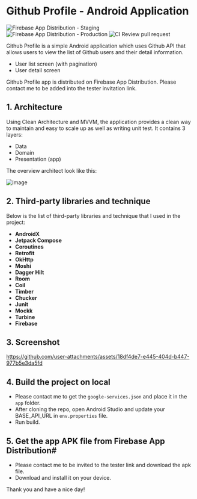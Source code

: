 # Github Profile - Android Application 

![Firebase App Distribution - Staging](https://github.com/thiennguyen0196/github-profile/actions/workflows/deploy_staging_firebase.yml/badge.svg)
![Firebase App Distribution - Production](https://github.com/thiennguyen0196/github-profile/actions/workflows/deploy_staging_firebase.yml/badge.svg)
![CI Review pull request](https://github.com/thiennguyen0196/github-profile/actions/workflows/deploy_staging_firebase.yml/badge.svg)

Github Profile is a simple Android application which uses Github API that allows users to view the list of Github users and their detail information.
- User list screen (with pagination)
- User detail screen

Github Profile app is distributed on Firebase App Distribution. Please contact me to be added into the tester invitation link.

## **1. Architecture**
Using Clean Architecture and MVVM, the application provides a clean way to maintain and easy to scale up as well as writing unit test. It contains 3 layers:
- Data
- Domain
- Presentation (app)

The overview architect look like this:

![image](https://user-images.githubusercontent.com/21035435/69536839-9f4c8e80-0fa0-11ea-85ee-d7823e5a46b0.png)

## **2. Third-party libraries and technique**
Below is the list of third-party libraries and technique that I used in the project:

- **AndroidX**
- **Jetpack Compose**
- **Coroutines**
- **Retrofit**
- **OkHttp**
- **Moshi**
- **Dagger Hilt**
- **Room**
- **Coil**
- **Timber**
- **Chucker**
- **Junit**
- **Mockk**
- **Turbine**
- **Firebase**

## **3. Screenshot**

https://github.com/user-attachments/assets/18df4de7-e445-404d-b447-977b5e3da5fd

## **4. Build the project on local**
- Please contact me to get the `google-services.json` and place it in the `app` folder.
- After cloning the repo, open Android Studio and update your BASE_API_URL in `env.properties` file.
- Run build.

## **5. Get the app APK file from Firebase App Distribution#**
- Please contact me to be invited to the tester link and download the apk file.
- Download and install it on your device.

Thank you and have a nice day!
